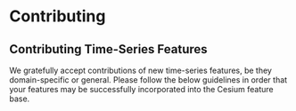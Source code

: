 # Contributing



## Contributing Time-Series Features

We gratefully accept contributions of new time-series features, be they
domain-specific or general. Please follow the below guidelines in order that
your features may be successfully incorporated into the Cesium feature base.


